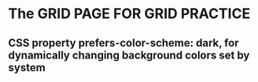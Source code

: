 # The GRID PAGE FOR GRID PRACTICE
## CSS property prefers-color-scheme: dark, for dynamically changing background colors set by system